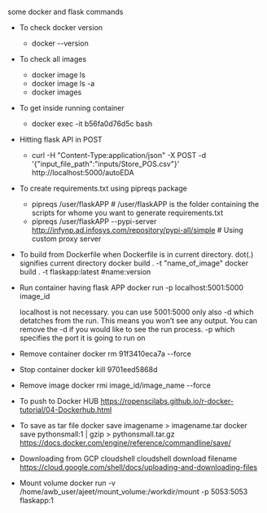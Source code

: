 some docker and flask commands

* To check docker version
	* docker --version

* To check all images
	* docker image ls 
	* docker image ls -a
	* docker images

* To get inside running container
	* docker exec -it b56fa0d76d5c bash
	
* Hitting flask API in POST
	* curl -H "Content-Type:application/json" -X POST -d '{"input_file_path":"inputs/Store_POS.csv"}' http://localhost:5000/autoEDA

* To create requirements.txt using pipreqs package
	* pipreqs /user/flaskAPP          # /user/flaskAPP is the folder containing the scripts for whome you want to generate requirements.txt
	* pipreqs /user/flaskAPP --pypi-server http://infynp.ad.infosys.com/repository/pypi-all/simple      # Using custom proxy server

- To build from Dockerfile when Dockerfile is in current directory. dot(.) signifies current directory
docker build . -t "name_of_image"
docker build . -t flaskapp:latest     #name:version

- Run container having flask APP
docker run -p localhost:5001:5000 image_id
	
	localhost is not necessary. you can use 5001:5000 only also
	-d which detatches from the run. This means you won’t see any output. 
	   You can remove the -d if you would like to see the run process.
	-p which specifies the port it is going to run on

- Remove container
docker rm 91f3410eca7a --force

- Stop container
docker kill 9701eed5868d

- Remove image
docker rmi image_id/image_name --force

- To push to Docker HUB
https://ropenscilabs.github.io/r-docker-tutorial/04-Dockerhub.html

- To save as tar file
docker save imagename > imagename.tar
docker save pythonsmall:1 | gzip > pythonsmall.tar.gz
https://docs.docker.com/engine/reference/commandline/save/

- Downloading from GCP cloudshell
cloudshell download filename
https://cloud.google.com/shell/docs/uploading-and-downloading-files

- Mount volume
docker run -v /home/awb_user/ajeet/mount_volume:/workdir/mount -p 5053:5053 flaskapp:1
